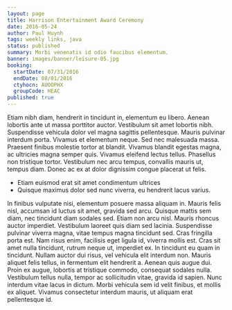 ```yaml
---
layout: page
title: Harrison Entertainment Award Ceremony
date: 2016-05-24
author: Paul Huynh
tags: weekly links, java
status: published
summary: Morbi venenatis id odio faucibus elementum.
banner: images/banner/leisure-05.jpg
booking:
  startDate: 07/31/2016
  endDate: 08/01/2016
  ctyhocn: AUOOPHX
  groupCode: HEAC
published: true
---
```

Etiam nibh diam, hendrerit in tincidunt in, elementum eu libero. Aenean lobortis ante ut massa porttitor auctor. Vestibulum sit amet lobortis nibh. Suspendisse vehicula dolor vel magna sagittis pellentesque. Mauris pulvinar interdum porta. Vivamus et elementum neque. Sed nec malesuada massa. Praesent finibus molestie tortor at blandit. Vivamus blandit egestas magna, ac ultricies magna semper quis. Vivamus eleifend lectus tellus. Phasellus non tristique tortor. Vestibulum nec arcu tempus, convallis mauris ut, tempus diam. Donec ac ex at dolor dignissim congue placerat ut felis.

* Etiam euismod erat sit amet condimentum ultrices
* Quisque maximus dolor sed nunc viverra, eu hendrerit lacus varius.

In finibus vulputate nisi, elementum posuere massa aliquam in. Mauris felis nisl, accumsan id luctus sit amet, gravida sed arcu. Quisque mattis sem diam, nec tincidunt diam sodales sed. Etiam non arcu nisl. Mauris rhoncus auctor imperdiet. Vestibulum laoreet quis diam sed lacinia. Suspendisse pulvinar viverra magna, vitae tempus magna tincidunt sed. Cras fringilla porta est. Nam risus enim, facilisis eget ligula id, viverra mollis est.
Cras sit amet nulla tincidunt, rutrum neque ut, imperdiet ex. In tincidunt eu quam in tincidunt. Nullam auctor dui risus, vel vehicula elit interdum non. Mauris aliquet felis tellus, in fermentum elit hendrerit a. Aenean quis augue dui. Proin ex augue, lobortis at tristique commodo, consequat sodales nulla. Vestibulum tellus nulla, tempor ac sollicitudin vitae, gravida id sapien. Nunc interdum vitae lacus in dictum. Morbi vehicula sem id velit finibus, et mollis ex aliquet. Vivamus consectetur interdum mauris, ut aliquam erat pellentesque id.
